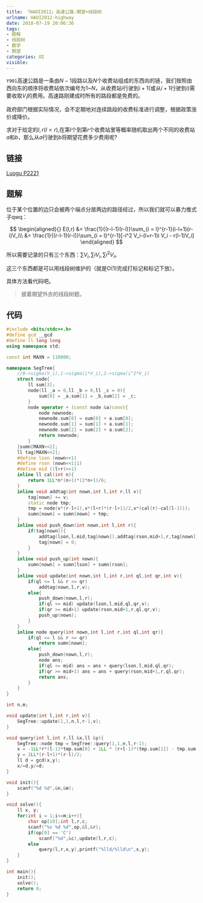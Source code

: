 ```yaml
---
title: 「HAOI2012」高速公路-期望+线段树
urlname: HAOI2012-highway
date: 2018-07-19 20:06:36
tags:
- 题解
- 线段树
- 数学
- 期望
categories: OI
visible:
---
```


`Y901`高速公路是一条由$N-1$段路以及$N$个收费站组成的东西向的链，我们按照由西向东的顺序将收费站依次编号为$1$~$N$，从收费站$i$行驶到$i+1$(或从$i+1$行驶到$i$)需要收取$V_i$的费用。高速路刚建成时所有的路段都是免费的。

政府部门根据实际情况，会不定期地对连续路段的收费标准进行调整，根据政策涨价或降价。

求对于给定的$l,r(l < r)$,在第$l$个到第$r$个收费站里等概率随机取出两个不同的收费站$a$和$b$，那么从$a$行驶到$b$将期望花费多少费用呢?

<!-- more -->

## 链接

[Luogu P2221](https://www.luogu.org/problemnew/show/P2221)

## 题解

位于某个位置的边只会被两个端点分居两边的路径经过，所以我们就可以暴力推式子qwq：

$$
\begin{aligned}{}
E(l,r) &= \frac{1}{(r-l-1)(r-l)}\sum_{i = l}^{r-1}(i-l+1)(r-i)V_i\\
&= \frac{1}{(r-l-1)(r-l)}\sum_{i = l}^{r-1}[-i^2 V_i-(l+r-1)i V_i - r(l-1)V_i]
\end{aligned}
$$

所以需要记录的只有三个东西：$\sum V_i , \sum i V_i , \sum i^2 V_i$。

这三个东西都是可以用线段树维护的（就是O(1)完成打标记和标记下放）。

具体方法看代码吧。

> 披着期望外衣的线段树题。

## 代码


```cpp
#include <bits/stdc++.h>
#define gcd __gcd
#define ll long long
using namespace std;

const int MAXN = 110000;

namespace SegTree{
    //0->sigma(V_i),1->sigma(i*V_i),2->sigma(i^2*V_i)
    struct node{
        ll sum[3];
        node(ll _a = 0,ll _b = 0,ll _c = 0){
            sum[0] = _a,sum[1] = _b,sum[2] = _c;
        }
        node operator + (const node &a)const{
            node newnode;
            newnode.sum[0] = sum[0] + a.sum[0];
            newnode.sum[1] = sum[1] + a.sum[1];
            newnode.sum[2] = sum[2] + a.sum[2];
            return newnode;
        }
    }sumn[MAXN<<2];
    ll tag[MAXN<<2];
    #define lson (nown<<1)
    #define rson (nown<<1|1)
    #define mid ((l+r)>>1)
    inline ll cal(int n){
        return 1LL*n*(n+1)*(2*n+1)/6;
    }
    inline void addtag(int nown,int l,int r,ll v){
        tag[nown] += v;
        static node tmp;
        tmp = node(v*(r-l+1),v*(l+r)*(r-l+1)/2,v*(cal(r)-cal(l-1)));
        sumn[nown] = sumn[nown] + tmp;
    }
    inline void push_down(int nown,int l,int r){
        if(tag[nown]){
            addtag(lson,l,mid,tag[nown]),addtag(rson,mid+1,r,tag[nown]);
            tag[nown] = 0;
        }
    }
    inline void push_up(int nown){
        sumn[nown] = sumn[lson] + sumn[rson];
    }
    inline void update(int nown,int l,int r,int ql,int qr,int v){
        if(ql <= l && r <= qr)
            addtag(nown,l,r,v);
        else{
            push_down(nown,l,r);
            if(ql <= mid) update(lson,l,mid,ql,qr,v);
            if(qr >= mid+1) update(rson,mid+1,r,ql,qr,v);
            push_up(nown);
        }
    }
    inline node query(int nown,int l,int r,int ql,int qr){
        if(ql <= l && r <= qr)
            return sumn[nown];
        else{
            push_down(nown,l,r);
            node ans;
            if(ql <= mid) ans = ans + query(lson,l,mid,ql,qr);
            if(qr >= mid+1) ans = ans + query(rson,mid+1,r,ql,qr);
            return ans;
        }
    }
}

int n,m;

void update(int l,int r,int v){
    SegTree::update(1,1,n,l,r-1,v);
}

void query(int l,int r,ll &x,ll &y){
    SegTree::node tmp = SegTree::query(1,1,n,l,r-1);
    x = -1LL*r*(l-1)*tmp.sum[0] + 1LL * (r+l-1)*(tmp.sum[1]) - tmp.sum[2];
    y = 1LL*(r-l+1)*(r-l)/2;
    ll d = gcd(x,y);
    x/=d,y/=d;
} 

void init(){
    scanf("%d %d",&n,&m);
}

void solve(){
    ll x, y;
    for(int i = 1;i<=m;i++){
        char op[10];int l,r,c;
        scanf("%s %d %d",op,&l,&r);
        if(op[0] == 'C')
            scanf("%d",&c),update(l,r,c);
        else
            query(l,r,x,y),printf("%lld/%lld\n",x,y);
    }
}

int main(){
    init();
    solve();
    return 0;
}
```



